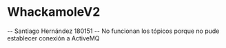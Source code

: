 # WhackamoleV2

-- Santiago Hernández 180151 
-- No funcionan los tópicos porque no pude establecer conexión a ActiveMQ
